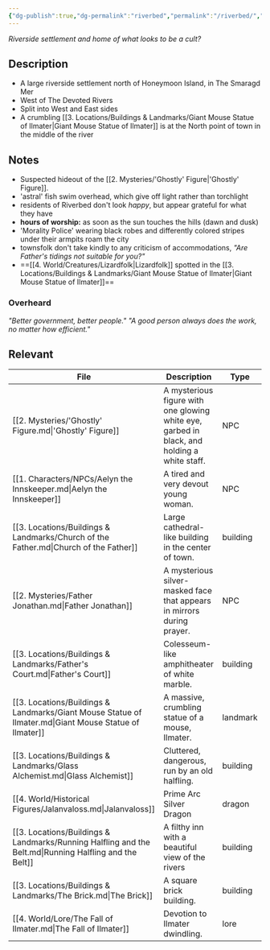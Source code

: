 ```yaml
---
{"dg-publish":true,"dg-permalink":"riverbed","permalink":"/riverbed/","dgHomeLink":true,"dgPassFrontmatter":false}
---
```


*Riverside settlement and home of what looks to be a cult?*

## Description
- A large riverside settlement north of Honeymoon Island, in The Smaragd Mer
- West of The Devoted Rivers
- Split into West and East sides
- A crumbling [[3. Locations/Buildings & Landmarks/Giant Mouse Statue of Ilmater|Giant Mouse Statue of Ilmater]] is at the North point of town in the middle of the river

## Notes
- Suspected hideout of the [[2. Mysteries/'Ghostly' Figure|'Ghostly' Figure]].
- 'astral' fish swim overhead, which give off light rather than torchlight
- residents of Riverbed don't look *happy*, but appear grateful for what they have
- **hours of worship:** as soon as the sun touches the hills (dawn and dusk)
- 'Morality Police' wearing black robes and differently colored stripes under their armpits roam the city
- townsfolk don't take kindly to any criticism of accommodations, *"Are Father's tidings not suitable for you?"*
- ==[[4. World/Creatures/Lizardfolk|Lizardfolk]] spotted in the [[3. Locations/Buildings & Landmarks/Giant Mouse Statue of Ilmater|Giant Mouse Statue of Ilmater]]==

### Overheard
*"Better government, better people."*
*"A good person always does the work, no matter how efficient."*

## Relevant
| File                                                                                                   | Description                                                                                 | Type     |
| ------------------------------------------------------------------------------------------------------ | ------------------------------------------------------------------------------------------- | -------- |
| [[2. Mysteries/'Ghostly' Figure.md\|'Ghostly' Figure]]                                                 | A mysterious figure with one glowing white eye, garbed in black, and holding a white staff. | NPC      |
| [[1. Characters/NPCs/Aelyn the Innskeeper.md\|Aelyn the Innskeeper]]                                   | A tired and very devout young woman.                                                        | NPC      |
| [[3. Locations/Buildings & Landmarks/Church of the Father.md\|Church of the Father]]                   | Large cathedral-like building in the center of town.                                        | building |
| [[2. Mysteries/Father Jonathan.md\|Father Jonathan]]                                                   | A mysterious silver-masked face that appears in mirrors during prayer.                      | NPC      |
| [[3. Locations/Buildings & Landmarks/Father's Court.md\|Father's Court]]                               | Colesseum-like amphitheater of white marble.                                                | building |
| [[3. Locations/Buildings & Landmarks/Giant Mouse Statue of Ilmater.md\|Giant Mouse Statue of Ilmater]] | A massive, crumbling statue of a mouse, Ilmater.                                            | landmark |
| [[3. Locations/Buildings & Landmarks/Glass Alchemist.md\|Glass Alchemist]]                             | Cluttered, dangerous, run by an old halfling.                                               | building |
| [[4. World/Historical Figures/Jalanvaloss.md\|Jalanvaloss]]                                            | Prime Arc Silver Dragon                                                                     | dragon   |
| [[3. Locations/Buildings & Landmarks/Running Halfling and the Belt.md\|Running Halfling and the Belt]] | A filthy inn with a beautiful view of the rivers                                            | building |
| [[3. Locations/Buildings & Landmarks/The Brick.md\|The Brick]]                                         | A square brick building.                                                                    | building |
| [[4. World/Lore/The Fall of Ilmater.md\|The Fall of Ilmater]]                                          | Devotion to Ilmater dwindling.                                                              | lore     |

